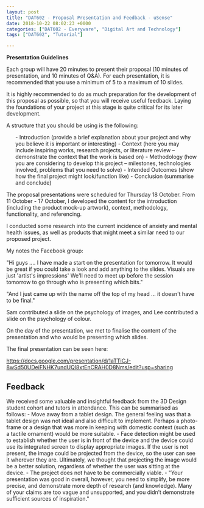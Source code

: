 ```yaml
---
layout: post
title: "DAT602 - Proposal Presentation and Feedback - uSense"
date: 2018-10-22 08:02:23 +0000
categories: ["DAT602 - Everyware", "Digital Art and Technology"]
tags: ["DAT602", "Tutorial"]

---
```

**Presentation Guidelines**

Each group will have 20 minutes to present their proposal (10 minutes of presentation, and 10 minutes of Q&amp;A). For each presentation, it is recommended that you use a minimum of 5 to a maximum of 10 slides.

It is highly recommended to do as much preparation for the development of this proposal as possible, so that you will receive useful feedback. Laying the foundations of your project at this stage is quite critical for its later development.

A structure that you should be using is the following:
<ol>
 	- Introduction (provide a brief explanation about your project and why you believe it is important or interesting)
 	- Context (here you may include inspiring works, research projects, or literature review – demonstrate the context that the work is based on)
 	- Methodology (how you are considering to develop this project – milestones, technologies involved, problems that you need to solve)
 	- Intended Outcomes (show how the final project might look/function like)
 	- Conclusion (summarise and conclude)
</ol>
The proposal presentations were scheduled for Thursday 18 October. From 11 October - 17 October, I developed the content for the introduction (including the product mock-up artwork), context, methodology, functionality, and referencing.

I conducted some research into the current incidence of anxiety and mental health issues, as well as products that might meet a similar need to our proposed project.

My notes the Facebook group:

"Hi guys .... I have made a start on the presentation for tomorrow. It would be great if you could take a look and add anything to the slides. Visuals are just 'artist's impressions' We'll need to meet up before the session tomorrow to go through who is presenting which bits."

"And I just came up with the name off the top of my head ... it doesn't have to be final."

Sam contributed a slide on the psychology of images, and Lee contributed a slide on the psychology of colour.

On the day of the presentation, we met to finalise the content of the presentation and who would be presenting which slides.

The final presentation can be seen here:

<a href="https://docs.google.com/presentation/d/1aTTiCJ-8wSd50UDeiFNHK7undUQl8xtEnCRAH0D8Nms/edit?usp=sharing">https://docs.google.com/presentation/d/1aTTiCJ-8wSd50UDeiFNHK7undUQl8xtEnCRAH0D8Nms/edit?usp=sharing</a>
<h2>Feedback</h2>
We received some valuable and insightful feedback from the 3D Design student cohort and tutors in attendance. This can be summarised as follows:
 	- Move away from a tablet design. The general feeling was that a tablet design was not ideal and also difficult to implement. Perhaps a photo-frame or a design that was more in keeping with domestic context (such as a tactile ornament) would be more suitable.
 	- Face detection might be used to establish whether the user is in front of the device and the device could use its integrated screen to display appropriate images. If the user is not present, the image could be projected from the device, so the user can see it wherever they are. Ultimately, we thought that projecting the image would be a better solution, regardless of whether the user was sitting at the device.
 	- The project does not have to be commercially viable.
 	- "Your presentation was good in overall, however, you need to simplify, be more precise, and demonstrate more depth of research (and knowledge). Many of your claims are too vague and unsupported, and you didn’t demonstrate sufficient sources of inspiration."

